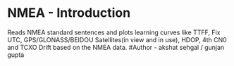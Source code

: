 # NMEA - Introduction
Reads NMEA standard sentences and plots learning curves like TTFF, Fix UTC, GPS/GLONASS/BEIDOU Satellites(in view and in use), HDOP, 4th CN0 and TCXO Drift based on 
the NMEA data.
#Author - akshat sehgal / gunjan gupta

